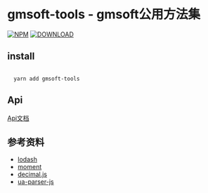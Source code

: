 # gmsoft-tools - gmsoft公用方法集
[![NPM](https://img.shields.io/npm/v/gmsoft-tools.svg)](https://www.npmjs.com/package/gmsoft-tools)
[![DOWNLOAD](https://img.shields.io/npm/dt/gmsoft-tools.svg)](https://www.npmjs.com/package/gmsoft-tools)
## install

```

  yarn add gmsoft-tools

```

## Api

[Api文档](api.md)

## 参考资料

- [lodash](https://github.com/lodash/lodash)  
- [moment](https://github.com/moment/moment)
- [decimal.js](https://github.com/MikeMcl/decimal.js)
- [ua-parser-js](https://github.com/faisalman/ua-parser-js)